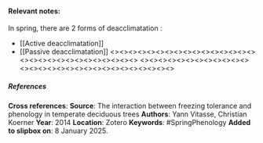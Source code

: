 #### **Relevant notes**:
In spring, there are 2 forms of deacclimatation :
- [[Active deacclimatation]]
- [[Passive deacclimatation]]
<><><><><><><><><><><><><><><><><><><><><><><><><><><><><>
<><><><><><><><><><><><><><><><><><><><><><><><><><><><><>
##### References
**Cross references**: 
**Source**: The interaction between freezing tolerance and phenology in temperate deciduous trees
**Authors**: Yann Vitasse, Christian Koerner
**Year**: 2014
**Location**: Zotero
**Keywords**: #SpringPhenology
**Added to slipbox on**: 8 January 2025. 
